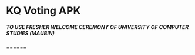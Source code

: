 # KQ Voting APK
##### TO USE FRESHER WELCOME CEREMONY OF UNIVERSITY OF COMPUTER STUDIES (MAUBIN)
======
